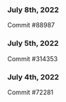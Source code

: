 ### July 8th, 2022

Commit #88987

### July 5th, 2022

Commit #314353


### July 4th, 2022

Commit #72281
